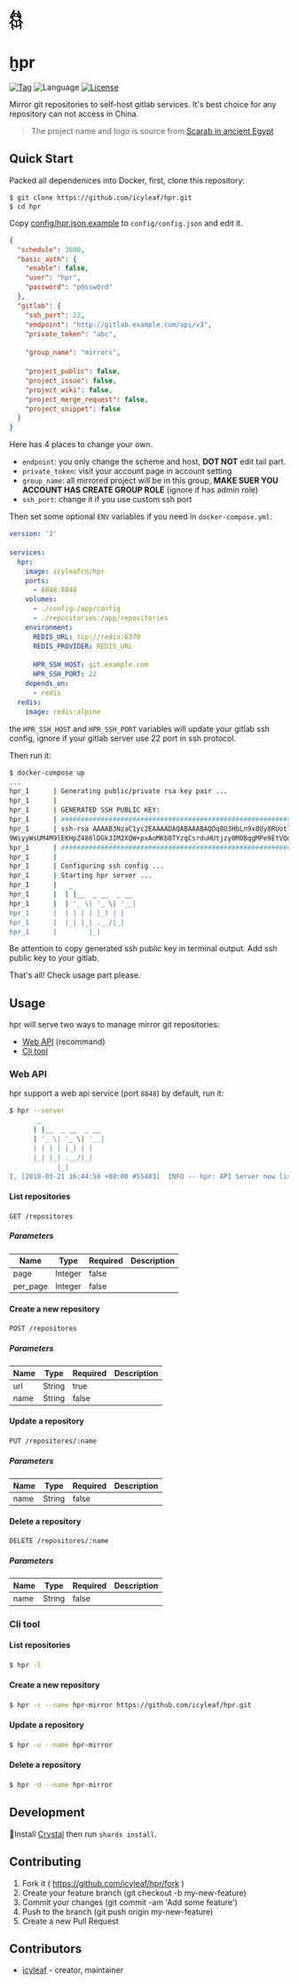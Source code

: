 ![hpr-logo](../_media/icon.png)

# ḫpr

[![Tag](https://img.shields.io/github/tag/icyleaf/hpr.svg)](https://github.com/icyleaf/hpr/releases)
![Language](https://img.shields.io/badge/language-crystal-776791.svg)
[![License](https://img.shields.io/github/license/icyleaf/hpr.svg)](https://github.com/icyleaf/hpr/blob/master/LICENSE)

Mirror git repositories to self-host gitlab services. It's best choice for any repository can not access in China.

> The project name and logo is source from [Scarab in ancient Egypt](https://en.wikipedia.org/wiki/Dung_beetle#Scarab_in_ancient_Egypt)

## Quick Start

Packed all dependenices into Docker, first, clone this repository:

```
$ git clone https://github.com/icyleaf/hpr.git
$ cd hpr
```

Copy [config/hpr.json.example](config/hpr.json.example) to `config/config.json` and edit it.

```json
{
  "schedule": 3600,
  "basic_auth": {
    "enable": false,
    "user": "hpr",
    "password": "p@ssw0rd"
  },
  "gitlab": {
    "ssh_port": 22,
    "endpoint": "http://gitlab.example.com/api/v3",
    "private_token": "abc",

    "group_name": "mirrors",

    "project_public": false,
    "project_issue": false,
    "project_wiki": false,
    "project_merge_request": false,
    "project_snippet": false
  }
}
```

Here has 4 places to change your own.

- `endpoint`: you only change the scheme and host, **DOT NOT** edit tail part.
- `private_token`: visit your account page in account setting
- `group_name`: all mirrored project will be in this group, **MAKE SUER YOU ACCOUNT HAS CREATE GROUP ROLE** (ignore if has admin role)
- `ssh_port`: change it if you use custom ssh port

Then set some optional `ENV` variables if you need in `docker-compose.yml`:

```yaml
version: '2'

services:
  hpr:
    image: icyleafcn/hpr
    ports:
      - 8848:8848
    volumes:
      - ./config:/app/config
      - ./repositories:/app/repositories
    environment:
      REDIS_URL: tcp://redis:6379
      REDIS_PROVIDER: REDIS_URL

      HPR_SSH_HOST: git.example.com
      HPR_SSH_PORT: 22
    depends_on:
      - redis
  redis:
    image: redis:alpine
```

the `HPR_SSH_HOST` and `HPR_SSH_PORT` variables will update your gitlab ssh config, ignore if your gitlab server use 22 port in ssh protocol.

Then run it:

```bash
$ docker-compose up
...
hpr_1      | Generating public/private rsa key pair ...
hpr_1      |
hpr_1      | GENERATED SSH PUBLIC KEY:
hpr_1      | ##################################################################
hpr_1      | ssh-rsa AAAAB3NzaC1yc2EAAAADAQABAAABAQDq8O3HbLn9x8Uy8RUotlpOnxdakrmCyDpZrGBeLARmEbd6BOIBQ+UWm8NUKthQ7UOavmlsq4j8lY4kyFW2eFX2qWcbvI+s2gI+05MXax+mAukSszaNSnpAoTyJCRipilSkqiOV99V8JIJhrHPtTO0o/Ui
9WiyyWsUM4M9lEKHpZ486lDGk3IM2XQW+pxAoMKb0TYzqCsrduHUtjzy0M0BqgMPe9EtVQqCbnTMzDLXmRONoTYyTV51NQ12mMwEQcDaLQ28e5gqouQJKS81JaoRpQWa7pHsOCki6Fk9TB+EQFrGz5nOrmYYM+O1MKnFkzmVHv7Fh50Sz7d2nYzzOKAkR hpr@docker
hpr_1      | ##################################################################
hpr_1      |
hpr_1      | Configuring ssh config ...
hpr_1      | Starting hpr server ...
hpr_1      |   _
hpr_1      |  | |__  _ __  _ __
hpr_1      |  | '_ \| '_ \| '__|
hpr_1      |  | | | | |_) | |
hpr_1      |  |_| |_| .__/|_|
hpr_1      |        |_|
```

Be attention to copy generated ssh public key in terminal output.
Add ssh public key to your gitlab.

That's all! Check usage part please.

## Usage

hpr will serve two ways to manage mirror git repositories:

- [Web API](#web-api) (recommand)
- [Cli tool](#cli-tool)

### Web API

hpr support a web api service (port `8848`) by default, run it:

```bash
$ hpr --server
       _
      | |__  _ __  _ __
      | '_ \| '_ \| '__|
      | | | | |_) | |
      |_| |_| .__/|_|
            |_|
I, [2018-03-21 16:44:50 +08:00 #55483]  INFO -- hpr: API Server now listening at localhost:8848, press Ctrl-C to stop
```

#### List repositories

```
GET /repositores
```

##### Parameters

| Name | Type | Required | Description |
|---|---|---|---|
| page | Integer | false | |
| per_page | Integer | false | |

#### Create a new repository

```
POST /repositores
```

##### Parameters

| Name | Type | Required | Description |
|---|---|---|---|
| url | String | true | |
| name | String | false | |


#### Update a repository

```
PUT /repositores/:name
```

##### Parameters

| Name | Type | Required | Description |
|---|---|---|---|
| name | String | false | |


#### Delete a repository

```
DELETE /repositores/:name
```

##### Parameters

| Name | Type | Required | Description |
|---|---|---|---|
| name | String | false | |

### Cli tool

#### List repositories

```bash
$ hpr -l
```

#### Create a new repository

```bash
$ hpr -c --name hpr-mirror https://github.com/icyleaf/hpr.git
```

#### Update a repository

```bash
$ hpr -u --name hpr-mirror
```

#### Delete a repository

```bash
$ hpr -d --name hpr-mirror
```

## Development

Install [Crystal](https://crystal-lang.org/docs/installation/index.html) then run `shards install`.

## Contributing

1. Fork it ( https://github.com/icyleaf/hpr/fork )
2. Create your feature branch (git checkout -b my-new-feature)
3. Commit your changes (git commit -am 'Add some feature')
4. Push to the branch (git push origin my-new-feature)
5. Create a new Pull Request

## Contributors

- [icyleaf](https://github.com/icyleaf) - creator, maintainer
